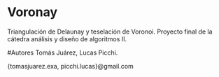 # Voronay
Triangulación de Delaunay y teselación de Voronoi. Proyecto final de la cátedra análisis y diseño de algoritmos II.

#Autores
Tomás Juárez, Lucas Picchi.

{tomasjuarez.exa, picchi.lucas}@gmail.com
